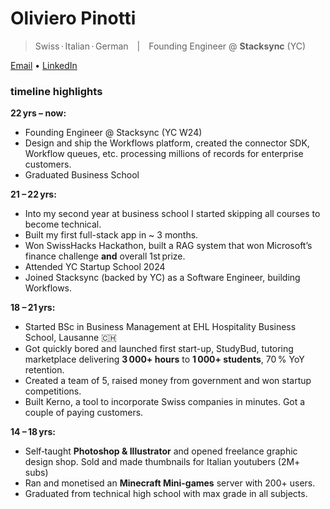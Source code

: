# Oliviero Pinotti

> Swiss · Italian · German | Founding Engineer @ **Stacksync** (YC)

[Email](mailto:oliviero.pinotti@gmail.com) • [LinkedIn](https://www.linkedin.com/in/oliviero-pinotti)


### timeline highlights

**22 yrs – now:**
-   Founding Engineer @ Stacksync (YC W24)
-   Design and ship the Workflows platform, created the connector SDK, Workflow queues, etc. processing millions of records for enterprise customers.
-   Graduated Business School

**21 – 22 yrs:**
-   Into my second year at business school I started skipping all courses to become technical.
-   Built my first full-stack app in ~ 3 months.
-   Won SwissHacks Hackathon, built a RAG system that won Microsoft’s finance challenge **and** overall 1st prize.
-   Attended YC Startup School 2024
-   Joined Stacksync (backed by YC) as a Software Engineer, building Workflows.

**18 – 21 yrs:**
-   Started BSc in Business Management at EHL Hospitality Business School, Lausanne 🇨🇭
-   Got quickly bored and launched first start-up, StudyBud, tutoring marketplace delivering **3 000+ hours** to **1 000+ students**, 70 % YoY retention.
-   Created a team of 5, raised money from government and won startup competitions.
-   Built Kerno, a tool to incorporate Swiss companies in minutes. Got a couple of paying customers.

**14 – 18 yrs:**

-   Self‑taught **Photoshop & Illustrator** and opened freelance graphic design shop. Sold and made thumbnails for Italian youtubers (2M+ subs)
-   Ran and monetised an **Minecraft Mini-games** server with 200+ users.
-   Graduated from technical high school with max grade in all subjects.
